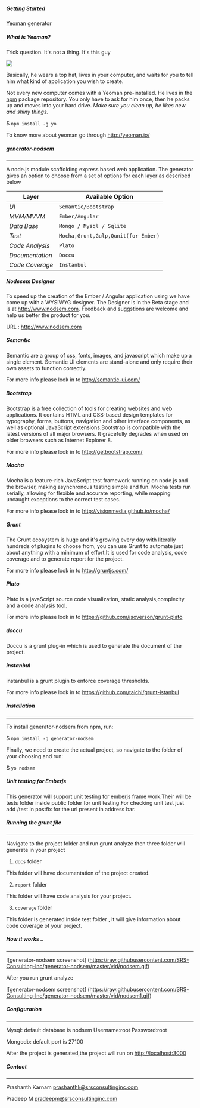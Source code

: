 
##### Getting Started

 [Yeoman](http://yeoman.io) generator


##### What is Yeoman?

 
 Trick question. It's not a thing. It's this guy

![](http://i.imgur.com/JHaAlBJ.png)


 Basically, he wears a top hat, lives in your computer, and waits for you to tell him what kind of application you wish to create.


 Not every new computer comes with a Yeoman pre-installed. He lives in the [npm](https://npmjs.org) package repository. You only have to ask for him once, then he packs up and moves into your hard drive. *Make sure you clean up, he likes new and shiny things.*


 $ `npm install -g yo`


 
 To know more about yeoman go through http://yeoman.io/

 
##### generator-nodsem
* * *

 A node.js module scaffolding express based web application. The generator gives an option to choose from a set of options for each layer as described below

Layer | Available Option
--- | --- 
*UI* | `Semantic/Bootstrap`
*MVM/MVVM* | `Ember/Angular`
*Data Base* | `Mongo / Mysql / Sqlite`
*Test* | `Mocha,Grunt,Gulp,Qunit(for Ember)` 
*Code Analysis* | `Plato`
*Documentation* | `Doccu`
*Code Coverage* | `Instanbul`

##### Nodesem Designer

 To speed up the creation of the Ember / Angular application using we have come up with a WYSIWYG designer. The Designer is in the Beta stage and is at http://www.nodsem.com. Feedback and suggstions are welcome and help us better the product for you.
 
 URL : http://www.nodsem.com
 
##### Semantic


Semantic are a group of css, fonts, images, and javascript which make up a single element. Semantic UI elements are stand-alone and only require their own assets to function correctly.

 
For more info please look in to http://semantic-ui.com/

 
##### Bootstrap 


Bootstrap is a free collection of tools for creating websites and web applications. It contains HTML and CSS-based design templates for typography, forms, buttons, navigation and other interface components, as well as optional JavaScript extensions.Bootstrap is compatible with the latest versions of all major browsers. It gracefully degrades when used on older browsers such as Internet Explorer 8.


 For more info please look in to http://getbootstrap.com/

 
##### Mocha  

 
Mocha is a feature-rich JavaScript test framework running on node.js and the browser, making asynchronous testing simple and fun. Mocha tests run serially, allowing for flexible and accurate reporting, while mapping uncaught exceptions to the correct test cases.

 
 For more info please look in to http://visionmedia.github.io/mocha/

 
##### Grunt


The Grunt ecosystem is huge and it's growing every day with literally hundreds of plugins to choose from, you can use Grunt to automate just about anything with a minimum of effort.It is used for code analysis, code coverage and to generate report for the project.

 
 For more info please look in to http://gruntjs.com/

 
##### Plato 

 
 Plato is a javaScript source code visualization, static analysis,complexity and a code analysis tool.

 
 For more info please look in to https://github.com/jsoverson/grunt-plato

 
##### doccu 


 Doccu is a grunt plug-in which is used to generate the document of the project.


##### instanbul

 
 instanbul is a grunt plugin to enforce coverage thresholds.

 
 For more info please look in to https://github.com/taichi/grunt-istanbul 

 
##### Installation
* * *
 
 To install generator-nodsem from npm, run:

 
$ `npm install -g generator-nodsem`

 
Finally, we need to create the actual project, so navigate to the folder of your choosing and run:

 
$ `yo nodsem`

 
##### Unit testing for Emberjs

 
This generator will support unit testing for emberjs frame work.Their will be tests folder inside public folder for unit testing.For checking unit test just add /test in postfix for the url present in address bar.


##### Running the grunt file
* * *
 
Navigate to the project folder and run grunt analyze then three folder will generate in your project


 1. `docs` folder

 
This folder will have documentation of the project created.

 
 2. `report` folder


This folder will have code analysis for your project.

 
 3. `coverage` folder


This folder is generated inside test folder , it will give information about code coverage of your project.

##### How it works ..
* * *
![generator-nodsem screenshot]   (https://raw.githubusercontent.com/SRS-Consulting-Inc/generator-nodsem/master/vid/nodsem.gif)

After you run grunt analyze

![generator-nodsem screenshot] 
(https://raw.githubusercontent.com/SRS-Consulting-Inc/generator-nodsem/master/vid/nodsem1.gif)


 
##### Configuration 
* * *

Mysql: default database is nodsem 
Username:root
Password:root
 
 
Mongodb: default port is 27100


After the project is generated,the project will run on [http://localhost:3000](http://localhost:3000)

##### Contact
* * *

Prashanth Karnam <prashanthk@srsconsultinginc.com>


Pradeep M <pradeepm@srsconsultinginc.com>
